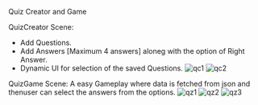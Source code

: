 Quiz Creator and Game

QuizCreator Scene:
- Add Questions.
- Add Answers [Maximum 4 answers] aloneg with the option of Right Answer.
- Dynamic UI for selection of the saved Questions.
  ![qc1](https://github.com/Farvind/Quiz/assets/85187260/14d89d10-2aaf-4a79-84a4-beb5a00e31e0)
![qc2](https://github.com/Farvind/Quiz/assets/85187260/dd647411-a893-4408-9fba-15238d066d27)

QuizGame Scene:
A easy Gameplay where data is fetched from json and thenuser can select the answers from the options.
![qz1](https://github.com/Farvind/Quiz/assets/85187260/a0ab0205-109f-4fde-b200-ee2451575b82)
![qz2](https://github.com/Farvind/Quiz/assets/85187260/2aabfe04-7b51-4de4-9092-83682bd9ccb2)
![qz3](https://github.com/Farvind/Quiz/assets/85187260/eafa95c9-e84b-4ed4-b876-0edfae33dfbc)



